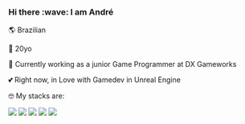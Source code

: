 <h3>Hi there :wave:	I am André</h3>

:earth_americas: Brazilian 

:birthday: 20yo

🔭 Currently working as a junior Game Programmer at DX Gameworks

:two_hearts: Right now, in Love with Gamedev in Unreal Engine 

:nerd_face:	My stacks are:

<img src="https://img.shields.io/badge/Java-ED8B00?style=for-the-badge&logo=java&logoColor=white"/> <img src="https://img.shields.io/badge/PostgreSQL-316192?style=for-the-badge&logo=postgresql&logoColor=white"/> <img src="https://img.shields.io/badge/Unity-100000?style=for-the-badge&logo=unity&logoColor=white"/> <img src="https://img.shields.io/badge/-Unreal%20Engine-313131?style=for-the-badge&logo=unreal-engine&logoColor=white"/> <img src="https://img.shields.io/badge/C%2B%2B-00599C?style=for-the-badge&logo=c%2B%2B&logoColor=white"/>

